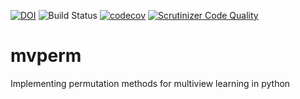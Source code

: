 [![DOI](https://zenodo.org/badge/303801602.svg)](https://zenodo.org/badge/latestdoi/303801602)
![Build Status](https://github.com/jameschapman19/pypalm/actions/workflows/python-package.yml/badge.svg)
[![codecov](https://codecov.io/gh/jameschapman19/pypalm/branch/main/graph/badge.svg?token=DUTZX5ZO2L)](https://codecov.io/gh/jameschapman19/pypalm)
[![Scrutinizer Code Quality](https://scrutinizer-ci.com/g/jameschapman19/pypalm/badges/quality-score.png?b=main&s=7539a6d0e88e9e24aa80d99830afc7d3486b2165)](https://scrutinizer-ci.com/g/jameschapman19/pypalm/?branch=main)
# mvperm
Implementing permutation methods for multiview learning in python
